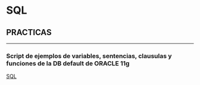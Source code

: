 # SQL
## PRACTICAS 
------------------------------------------------------------------

### Script de ejemplos de variables, sentencias, clausulas y funciones de la DB default de ORACLE 11g
[SQL](https://github.com/room29/SQL/blob/master/EASYSQL/EJEMPLOS.sql)
